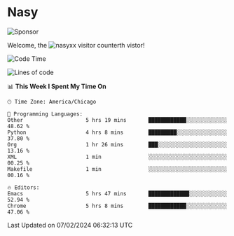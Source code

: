 # Nasy

<!--
<p align="center">
<img height="200" src="https://github-readme-stats.vercel.app/api?username=nasyxx&count_private=true&show_icons=true&theme=dracula&include_all_commits=true"/>
<img height="200" src="https://github-readme-stats.vercel.app/api/top-langs/?username=nasyxx&theme=dracula&hide=html,jupyter+notebook&count_private=true&show_icons=true"/>
</p>

  
----------------
-->

![Sponsor](https://img.shields.io/static/v1.svg?label=Sponsor&message=%E2%9D%A4&logo=GitHub&style=flat&color=pink)
 
Welcome, the ![nasyxx visitor counter](https://count.getloli.com/get/@nasyxx?theme=rule34)th vistor!
 
<!--START_SECTION:waka-->
![Code Time](http://img.shields.io/badge/Code%20Time-4%2C284%20hrs%2027%20mins-blue)

![Lines of code](https://img.shields.io/badge/From%20Hello%20World%20I%27ve%20Written-6.3%20million%20lines%20of%20code-blue)

📊 **This Week I Spent My Time On** 

```text
🕑︎ Time Zone: America/Chicago

💬 Programming Languages: 
Other                    5 hrs 19 mins       ████████████░░░░░░░░░░░░░   48.62 % 
Python                   4 hrs 8 mins        █████████░░░░░░░░░░░░░░░░   37.80 % 
Org                      1 hr 26 mins        ███░░░░░░░░░░░░░░░░░░░░░░   13.16 % 
XML                      1 min               ░░░░░░░░░░░░░░░░░░░░░░░░░   00.25 % 
Makefile                 1 min               ░░░░░░░░░░░░░░░░░░░░░░░░░   00.16 % 

🔥 Editors: 
Emacs                    5 hrs 47 mins       █████████████░░░░░░░░░░░░   52.94 % 
Chrome                   5 hrs 8 mins        ████████████░░░░░░░░░░░░░   47.06 % 
```


 Last Updated on 07/02/2024 06:32:13 UTC
<!--END_SECTION:waka-->

<!-- ![visitors](https://visitor-badge.laobi.icu/badge?page_id=nasyxx.nasyxx) -->

